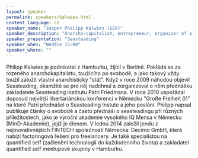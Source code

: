 ```yaml
---
layout: speaker
permalink: speakers/kalwies.html
content_language: cz
speaker_name: "Jasper Philipp Kalwies (GER)"
speaker_description: "Anarcho-capitalist, entrepreneur, organizer of a largest libertarian conference in Germany"
speaker_presentation: "Seasteading"
speaker_when: "Neděle 15:00"
speaker_where: ""
---
```


Philipp Kalwies je podnikatel z Hamburku, žijící v Berlíně. Pokládá se za rozeného anarchokapitalistu, toužícího po svobodě, a jako takový vždy toužil založit vlastní anarchistický "stát". Když v roce 2009 náhodou objevil Seasteading, okamžitě se pro něj nadchnul a zorganizoval o něm přednášku zakladatele Seasteading institutu Patri Friedmana. V roce 2010 uspořádal doposud největší libertariánskou konferenci v Německu "Große Freiheit 01" na které Patri přednášel o Seasteading Instute a jeho poslání. Philipp napsal publikuje články o svobodě a často přednáši o seasteadingu při různých příležitostech, jako je výroční akademie vysokého IQ Mensa v Německu (MinD-Akademie), jejíž je členem. V lednu 2014 založil jendu z nejinovativnějších FINTECH společností Německa: Decimo GmbH, která nabízí factoringová řešení pro freelancery. Je také specialistou na quantified self (začlenění technologií do každodenního života) a zakladatel quantified self meetupové skupiny v Hamburku.